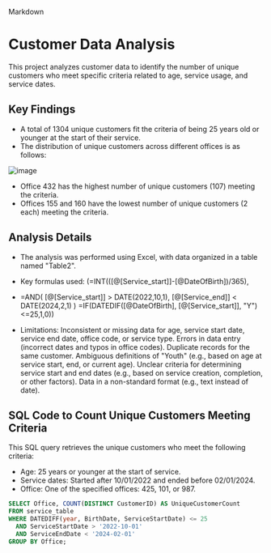 Markdown
# Customer Data Analysis

This project analyzes customer data to identify the number of unique customers who meet specific criteria related to age, service usage, and service dates.

## Key Findings

*   A total of 1304 unique customers fit the criteria of being 25 years old or younger at the start of their service.
*   The distribution of unique customers across different offices is as follows:

   ![image](https://github.com/user-attachments/assets/50ae5ba9-d94c-49d2-a2e6-ba61243a3869)


*   Office 432 has the highest number of unique customers (107) meeting the criteria.
*   Offices 155 and 160 have the lowest number of unique customers (2 each) meeting the criteria.

## Analysis Details

*   The analysis was performed using Excel, with data organized in a table named "Table2".
*   Key formulas used: (=INT(([@[Service_start]]-[@DateOfBirth])/365),
*   =AND(
    [@[Service_start]] > DATE(2022,10,1),
    [@[Service_end]] < DATE(2024,2,1)
)
=IF(DATEDIF([@DateOfBirth], [@[Service_start]], "Y")<=25,1,0))

*  Limitations: Inconsistent or missing data for age, service start date, service end date, office code, or service type.
  Errors in data entry (incorrect dates and typos in office codes).
  Duplicate records for the same customer. Ambiguous definitions of "Youth" (e.g., based on age at service start, end, or current age).
  Unclear criteria for determining service start and end dates (e.g., based on service creation, completion, or other factors).
  Data in a non-standard format (e.g., text instead of date).

 ## SQL Code to Count Unique Customers Meeting Criteria

This SQL query retrieves the unique customers who meet the following criteria:

* Age: 25 years or younger at the start of service.
* Service dates: Started after 10/01/2022 and ended before 02/01/2024.
* Office: One of the specified offices: 425, 101, or 987.

```sql
SELECT Office, COUNT(DISTINCT CustomerID) AS UniqueCustomerCount
FROM service_table
WHERE DATEDIFF(year, BirthDate, ServiceStartDate) <= 25
  AND ServiceStartDate > '2022-10-01'
  AND ServiceEndDate < '2024-02-01'
GROUP BY Office;
